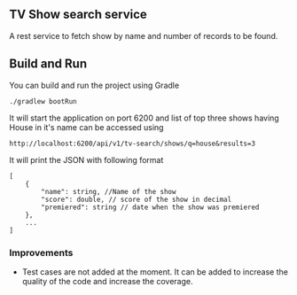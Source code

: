 
## TV Show search service
A rest service to fetch show by name and number of records to be found.

## Build and Run
You can build and run the project using Gradle
```shell
./gradlew bootRun
```

It will start the application on port 6200 and list of top three shows having House in it's name can be accessed using

```
http://localhost:6200/api/v1/tv-search/shows/q=house&results=3
```

It will print the JSON with following format

```
[
    {
        "name": string, //Name of the show
        "score": double, // score of the show in decimal
        "premiered": string // date when the show was premiered
    },
    ...
]
```

### Improvements
* Test cases are not added at the moment. It can be added to increase the quality of the code and increase the coverage.